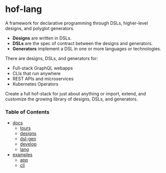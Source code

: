 # hof-lang

A framework for declarative programming
through DSLs, higher-level designs,
and polyglot generators.

- __Designs__ are written in DSLs.
- __DSLs__ are the spec of contract between the designs and generators.
- __Generators__ implement a DSL in one or more languages or technologies.

There are designs, DSLs, and generators for:

- Full-stack GraphQL webapps
- CLIs that run anywhere
- REST APIs and microservices
- Kubernetes Operators

Create a full hof-stack for just about anything
or import, extend, and customize the growing library
of designs, DSLs, and generators.


### Table of Contents

- [docs](./docs)
    - [tours](./docs/tours)
    - [designs](./docs/designs)
    - [dsl-gen](./docs/dsl-gen)
    - [develop](./docs/develop)
    - [lang](./docs/lang)
- [examples](./examples)
    - [app](./examples/app)
    - [cli](./examples/cli)
